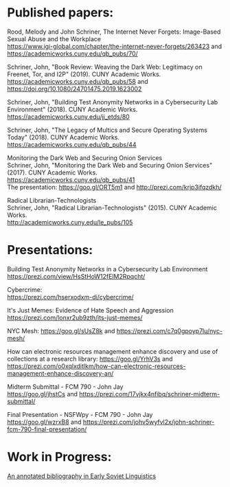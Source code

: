 # Published papers:
Rood, Melody and John Schriner, The Internet Never Forgets: Image-Based Sexual Abuse and the Workplace<br />
https://www.igi-global.com/chapter/the-internet-never-forgets/263423
and https://academicworks.cuny.edu/qb_pubs/70/

Schriner, John, "Book Review: Weaving the Dark Web: Legitimacy on Freenet, Tor, and I2P" (2019). CUNY Academic Works.<br/>
  https://academicworks.cuny.edu/qb_pubs/58 and https://doi.org/10.1080/24701475.2019.1623002<br/>

Schriner, John, "Building Test Anonymity Networks in a Cybersecurity Lab Environment" (2018). CUNY Academic Works.<br/>
  https://academicworks.cuny.edu/jj_etds/80<br/>

Schriner, John, "The Legacy of Multics and Secure Operating Systems Today" (2018). CUNY Academic Works.<br/>
  https://academicworks.cuny.edu/qb_pubs/44<br/>

Monitoring the Dark Web and Securing Onion Services<br />
Schriner, John, "Monitoring the Dark Web and Securing Onion Services" (2017). CUNY Academic Works.<br />
  https://academicworks.cuny.edu/qb_pubs/41<br />
The presentation: https://goo.gl/ORT5m1 and http://prezi.com/krjp3ifqzdkh/<br />

Radical Librarian-Technologists<br/>
Schriner, John, "Radical Librarian-Technologists" (2015). CUNY Academic Works.<br/>
  http://academicworks.cuny.edu/le_pubs/105


# Presentations:
Building Test Anonymity Networks in a Cybersecurity Lab Environment
https://prezi.com/view/HsStHoW12fElM2Rpqcht/

Cybercrime:<br/>
https://prezi.com/hserxodxm-di/cybercrime/<br/>

It's Just Memes: Evidence of Hate Speech and Aggression<br />
https://prezi.com/lonxr2ub9zth/its-just-memes/

NYC Mesh:
https://goo.gl/sUsZ8k and https://prezi.com/c7q0gpoyp7lu/nyc-mesh/

How can electronic resources management enhance discovery and use of collections at a research library:
https://goo.gl/YrhV3s and https://prezi.com/o0xqlxditlkm/how-can-electronic-resources-management-enhance-discovery-an/

Midterm Submittal - FCM 790 - John Jay<br />
https://goo.gl/jhstCs and https://prezi.com/17vjkx4nfibq/schriner-midterm-submittal/

Final Presentation - NSFWpy - FCM 790 - John Jay<br />
https://goo.gl/wzrxB8 and https://prezi.com/johv5wyfvl2x/john-schriner-fcm-790-final-presentation/

# Work in Progress:
[An annotated bibliography in Early Soviet Linguistics](https://github.com/johnschriner/presentations/blob/master/Bibliography%20-%20Soviet%20Linguistics.md) 
